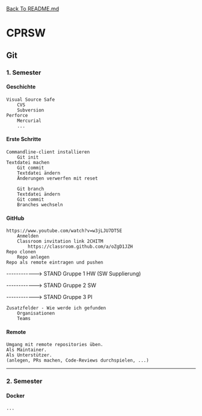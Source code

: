 [Back To README.md][back]

# CPRSW

##	Git

###		1. Semester

#### Geschichte

	Visual Source Safe
		CVS
	  	Subversion
	Perforce
		Mercurial
		...

#### Erste Schritte

  	Commandline-client installieren
  		Git init
  	Textdatei machen
  		Git commit
  		Textdatei ändern
  		Änderungen verwerfen mit reset
  			
  		Git branch
  		Textdatei ändern
  		Git commit
  		Branches wechseln

#### GitHub

	https://www.youtube.com/watch?v=w3jLJU7DT5E
		Anmelden
		Classroom invitation link 2CHITM
			https://classroom.github.com/a/oZgD1JZH
	Repo clonen
		Repo anlegen
	Repo als remote eintragen und pushen

------------> STAND Gruppe 1 HW (SW Supplierung) 

------------> STAND Gruppe 2 SW 

------------> STAND Gruppe 3 PI

    Zusatzfelder - Wie werde ich gefunden
    	Organisationen
    	Teams

#### Remote
	Umgang mit remote repositories üben.
	Als Maintainer.
	Als Unterstützer.
	(anlegen, PRs machen, Code-Reviews durchspielen, ...)



---

### 2. Semester

#### Docker

```
...
```



[back]: https://github.com/UnterrainerInformatik/htl

